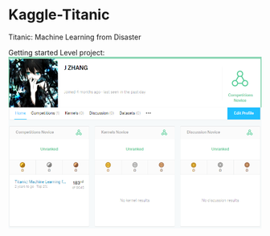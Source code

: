# Kaggle-Titanic
Titanic: Machine Learning from Disaster

Getting started Level project: ![image](https://raw.githubusercontent.com/Trouble404/Kaggle-Titanic/master/readme_pic_add/rank.PNG)
